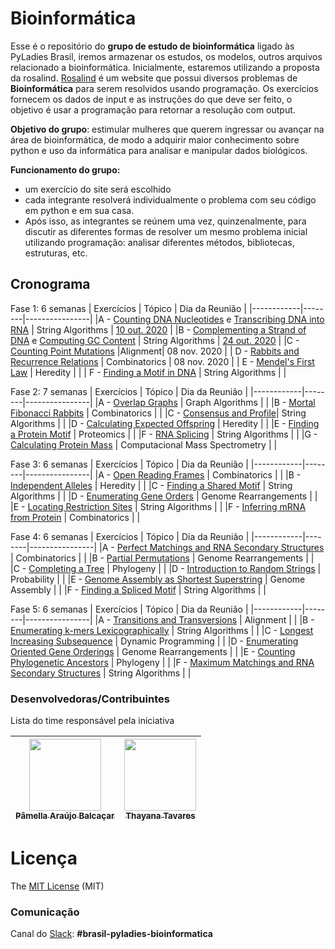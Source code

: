 # Bioinformática

Esse é o repositório do **grupo de estudo de bioinformática** ligado às PyLadies Brasil, iremos armazenar os estudos, os modelos, outros arquivos relacionado a bioinformática. Inicialmente, estaremos utilizando a proposta da rosalind. [Rosalind](http://rosalind.info/problems/list-view/) é um website que possui diversos problemas de **Bioinformática** para serem resolvidos usando programação. Os exercícios fornecem os dados de input e as instruções do que deve ser feito, o objetivo é usar a programação para retornar a resolução com output.

**Objetivo do grupo**: estimular mulheres que querem ingressar ou avançar na área de bioinformática, de modo a adquirir maior conhecimento sobre python e uso da informática para analisar e manipular dados biológicos.

**Funcionamento do grupo:**
* um exercício do site será escolhido
* cada integrante resolverá individualmente o problema com seu código em python e em sua casa.
* Após isso, as integrantes se reúnem uma vez, quinzenalmente, para discutir as diferentes formas de resolver um mesmo problema inicial utilizando programação: analisar diferentes métodos, bibliotecas, estruturas, etc.

## Cronograma

Fase 1: 6 semanas
| Exercícios | Tópico | Dia da Reunião |
|------------|--------|----------------|
|A - [Counting DNA Nucleotides](http://rosalind.info/problems/dna/) e [Transcribing DNA into RNA](http://rosalind.info/problems/rna/) | String Algorithms | [10 out. 2020](https://github.com/pyladies-brazil/organizacao/issues/34)  |
|B - [Complementing a Strand of DNA](http://rosalind.info/problems/revc/) e [Computing GC Content](http://rosalind.info/problems/gc/) | String Algorithms | [24 out. 2020](https://github.com/pyladies-brazil/organizacao/issues/36) |
|C - [Counting Point Mutations](http://rosalind.info/problems/hamm/) |Alignment| 08 nov. 2020 |
| D - [Rabbits and Recurrence Relations](http://rosalind.info/problems/fib/) | Combinatorics | 08 nov. 2020 |
| E - [Mendel's First Law](http://rosalind.info/problems/iprb/) | Heredity |  |
| F - [Finding a Motif in DNA](http://rosalind.info/problems/subs/) | String Algorithms |  |

Fase 2: 7 semanas
| Exercícios | Tópico | Dia da Reunião |
|------------|--------|----------------|
|A - [Overlap Graphs](http://rosalind.info/problems/grph/) | Graph Algorithms |  |
|B - [Mortal Fibonacci Rabbits](http://rosalind.info/problems/fibd/) | Combinatorics | |
|C - [Consensus and Profile](http://rosalind.info/problems/cons/)| String Algorithms | |
|D - [Calculating Expected Offspring](http://rosalind.info/problems/iev/) | Heredity | |
|E - [Finding a Protein Motif](http://rosalind.info/problems/mprt/) | Proteomics | |
|F - [RNA Splicing](http://rosalind.info/problems/splc/) | String Algorithms | |
|G - [Calculating Protein Mass](http://rosalind.info/problems/prtm/) | Computacional Mass Spectrometry | |

Fase 3: 6 semanas
| Exercícios | Tópico | Dia da Reunião |
|------------|--------|----------------|
|A - [Open Reading Frames](http://rosalind.info/problems/orf/) | Combinatorics | |
|B - [Independent Alleles](http://rosalind.info/problems/lia/) | Heredity | |
|C - [Finding a Shared Motif](http://rosalind.info/problems/lcsm/) | String Algorithms | |
|D - [Enumerating Gene Orders](http://rosalind.info/problems/perm/) | Genome Rearrangements | |
|E - [Locating Restriction Sites](http://rosalind.info/problems/revp/) | String Algorithms | |
|F - [Inferring mRNA from Protein](http://rosalind.info/problems/mrna/) | Combinatorics | |

Fase 4: 6 semanas
| Exercícios | Tópico | Dia da Reunião |
|------------|--------|----------------|
|A - [Perfect Matchings and RNA Secondary Structures](http://rosalind.info/problems/pmch/) | Combinatorics | |
|B - [Partial Permutations](http://rosalind.info/problems/pper/) | Genome Rearrangements | |
|C - [Completing a Tree](http://rosalind.info/problems/tree/) | Phylogeny | |
|D - [Introduction to Random Strings](http://rosalind.info/problems/prob/) | Probability | |
|E - [Genome Assembly as Shortest Superstring](http://rosalind.info/problems/long/) | Genome Assembly | |
|F - [Finding a Spliced Motif](http://rosalind.info/problems/sseq/) | String Algorithms | |

Fase 5: 6 semanas
| Exercícios | Tópico | Dia da Reunião |
|------------|--------|----------------|
|A - [Transitions and Transversions](http://rosalind.info/problems/tran/) | Alignment | |
|B - [Enumerating k-mers Lexicographically](http://rosalind.info/problems/lexf/) | String Algorithms | |
|C - [Longest Increasing Subsequence](http://rosalind.info/problems/lgis/) | Dynamic Programming | |
|D - [Enumerating Oriented Gene Orderings](http://rosalind.info/problems/sign/) | Genome Rearrangements | |
|E - [Counting Phylogenetic Ancestors](http://rosalind.info/problems/inod/) | Phylogeny | |
|F - [Maximum Matchings and RNA Secondary Structures](http://rosalind.info/problems/mmch/) | String Algorithms | |

### Desenvolvedoras/Contribuintes

Lista do time responsável pela iniciativa


| [<img src="https://avatars2.githubusercontent.com/u/34974649?s=400&u=aec92f4a553b7d3f097ab60fc64a84324960463a&v=4" width=115><br><sub>Pâmella Araújo Balcaçar</sub>](https://github.com/pamellabiotec) | [<img src="https://avatars3.githubusercontent.com/u/27288941?s=400&v=4" width=115><br><sub>Thayana Tavares</sub>](https://github.com/thayanavt) |
|------------|-----------|

# Licença

The [MIT License](https://api.github.com/licenses/mit) (MIT)

### Comunicação 

Canal do [Slack](https://slackin.pyladies.com/): **#brasil-pyladies-bioinformatica**
